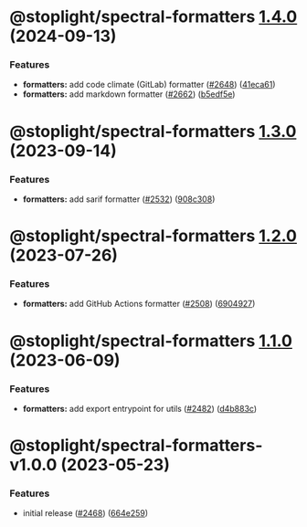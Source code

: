 # @stoplight/spectral-formatters [1.4.0](https://github.com/stoplightio/spectral/compare/@stoplight/spectral-formatters-1.3.0...@stoplight/spectral-formatters-1.4.0) (2024-09-13)


### Features

* **formatters:** add code climate (GitLab) formatter ([#2648](https://github.com/stoplightio/spectral/issues/2648)) ([41eca61](https://github.com/stoplightio/spectral/commit/41eca612d292520142ace3bd97cde630c33366f1))
* **formatters:** add markdown formatter ([#2662](https://github.com/stoplightio/spectral/issues/2662)) ([b5edf5e](https://github.com/stoplightio/spectral/commit/b5edf5e9b61c986097e6d77988489ed12a48611f))

# @stoplight/spectral-formatters [1.3.0](https://github.com/stoplightio/spectral/compare/@stoplight/spectral-formatters-1.2.0...@stoplight/spectral-formatters-1.3.0) (2023-09-14)


### Features

* **formatters:** add sarif formatter ([#2532](https://github.com/stoplightio/spectral/issues/2532)) ([908c308](https://github.com/stoplightio/spectral/commit/908c3081df514dbb11c5f6b379f5ad49442c1e0c))

# @stoplight/spectral-formatters [1.2.0](https://github.com/stoplightio/spectral/compare/@stoplight/spectral-formatters-1.1.0...@stoplight/spectral-formatters-1.2.0) (2023-07-26)


### Features

* **formatters:** add GitHub Actions formatter ([#2508](https://github.com/stoplightio/spectral/issues/2508)) ([6904927](https://github.com/stoplightio/spectral/commit/69049275e9b39d1b22d8d04ef8a47b630b6b1380))

# @stoplight/spectral-formatters [1.1.0](https://github.com/stoplightio/spectral/compare/@stoplight/spectral-formatters-v1.0.0...@stoplight/spectral-formatters-1.1.0) (2023-06-09)


### Features

* **formatters:** add export entrypoint for utils ([#2482](https://github.com/stoplightio/spectral/issues/2482)) ([d4b883c](https://github.com/stoplightio/spectral/commit/d4b883c8739ca9eeeebff7f67620e210ac653796))

# @stoplight/spectral-formatters-v1.0.0 (2023-05-23)

### Features

- initial release ([#2468](https://github.com/stoplightio/spectral/issues/2468)) ([664e259](https://github.com/stoplightio/spectral/commit/664e25927f31ca24beebecf78ac373668328de23))

